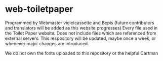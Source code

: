 # web-toiletpaper

Programmed by Webmaster violetcassette and Bepis (future contributors and translators will be added as this website progresses)
Every file used in the Toilet Paper website. Does not include files which are referenced from external servers.
This respository will be updated, maybe once a week, or whenever major changes are introduced.

We do not own the fonts uploaded to this repository or the helpful Cartman